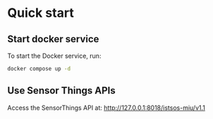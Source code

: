 # Quick start

## Start docker service

To start the Docker service, run:

```sh
docker compose up -d
```

## Use Sensor Things APIs

Access the SensorThings API at: http://127.0.0.1:8018/istsos-miu/v1.1
